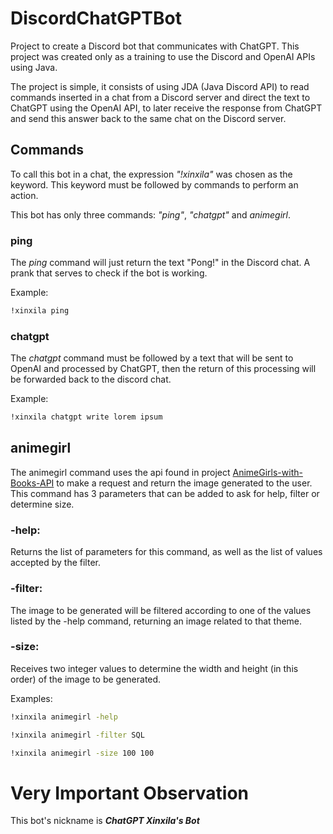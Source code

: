 # DiscordChatGPTBot

Project to create a Discord bot that communicates with ChatGPT. This project was created only as a training to use the Discord and OpenAI APIs using Java.

The project is simple, it consists of using JDA (Java Discord API) to read commands inserted in a chat from a Discord server and direct the text to ChatGPT using the OpenAI API, to later receive the response from ChatGPT and send this answer back to the same chat on the Discord server.

## Commands
To call this bot in a chat, the expression *"!xinxila"* was chosen as the keyword. This keyword must be followed by commands to perform an action.

This bot has only three commands: *"ping"*, *"chatgpt"* and *animegirl*.

### ping
The *ping* command will just return the text "Pong!" in the Discord chat. A prank that serves to check if the bot is working.

Example:
```bash
!xinxila ping
```

### chatgpt
The *chatgpt* command must be followed by a text that will be sent to OpenAI and processed by ChatGPT, then the return of this processing will be forwarded back to the discord chat.

Example:
```bash
!xinxila chatgpt write lorem ipsum
```
## animegirl
The animegirl command uses the api found in project [AnimeGirls-with-Books-API](https://github.com/feijoes/AnimeGirls-with-Books-API) to make a request and return the image generated to the user. This command has 3 parameters that can be added to ask for help, filter or determine size.

### -help:
Returns the list of parameters for this command, as well as the list of values accepted by the filter.

### -filter:
The image to be generated will be filtered according to one of the values listed by the -help command, returning an image related to that theme.

### -size:
Receives two integer values to determine the width and height (in this order) of the image to be generated.

Examples:
```bash
!xinxila animegirl -help
```
```bash
!xinxila animegirl -filter SQL
```
```bash
!xinxila animegirl -size 100 100
```


# Very Important Observation
This bot's nickname is ***ChatGPT Xinxila's Bot***
